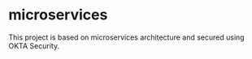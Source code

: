 # microservices
This project is based on microservices architecture and secured using OKTA Security.
